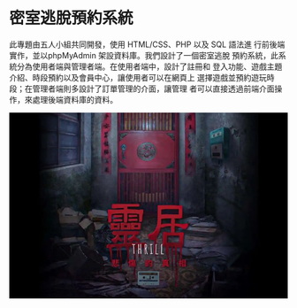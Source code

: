 # <b>密室逃脫預約系統</b>

此專題由五人小組共同開發，使用 HTML/CSS、PHP 以及 SQL 語法進
行前後端實作，並以phpMyAdmin 架設資料庫。我們設計了一個密室逃脫
預約系統，此系統分為使用者端與管理者端。在使用者端中，設計了註冊和
登入功能、遊戲主題介紹、時段預約以及會員中心，讓使用者可以在網頁上
選擇遊戲並預約遊玩時段；在管理者端則多設計了訂單管理的介面，讓管理
者可以直接透過前端介面操作，來處理後端資料庫的資料。 

![示意圖](https://github.com/kaisen0309/PHP-DB_Project/blob/main/images/1.jpg)



